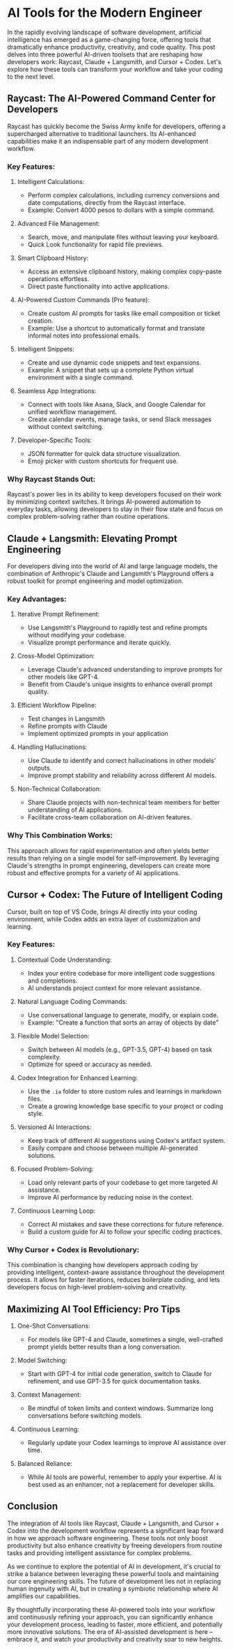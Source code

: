 # AI Tools for the Modern Engineer

In the rapidly evolving landscape of software development, artificial intelligence has emerged as a game-changing force, offering tools that dramatically enhance productivity, creativity, and code quality. This post delves into three powerful AI-driven toolsets that are reshaping how developers work: Raycast, Claude + Langsmith, and Cursor + Codex. Let's explore how these tools can transform your workflow and take your coding to the next level.

## Raycast: The AI-Powered Command Center for Developers

Raycast has quickly become the Swiss Army knife for developers, offering a supercharged alternative to traditional launchers. Its AI-enhanced capabilities make it an indispensable part of any modern development workflow.

### Key Features:
1. Intelligent Calculations: 
	- Perform complex calculations, including currency conversions and date computations, directly from the Raycast interface.
	- Example: Convert 4000 pesos to dollars with a simple command.

2. Advanced File Management: 
	- Search, move, and manipulate files without leaving your keyboard.
	- Quick Look functionality for rapid file previews.

3. Smart Clipboard History: 
	- Access an extensive clipboard history, making complex copy-paste operations effortless.
	- Direct paste functionality into active applications.

4. AI-Powered Custom Commands (Pro feature):
	- Create custom AI prompts for tasks like email composition or ticket creation.
	- Example: Use a shortcut to automatically format and translate informal notes into professional emails.

5. Intelligent Snippets: 
	- Create and use dynamic code snippets and text expansions.
	- Example: A snippet that sets up a complete Python virtual environment with a single command.

6. Seamless App Integrations: 
	- Connect with tools like Asana, Slack, and Google Calendar for unified workflow management.
	- Create calendar events, manage tasks, or send Slack messages without context switching.

7. Developer-Specific Tools:
	- JSON formatter for quick data structure visualization.
	- Emoji picker with custom shortcuts for frequent use.

### Why Raycast Stands Out:
Raycast's power lies in its ability to keep developers focused on their work by minimizing context switches. It brings AI-powered automation to everyday tasks, allowing developers to stay in their flow state and focus on complex problem-solving rather than routine operations.

## Claude + Langsmith: Elevating Prompt Engineering

For developers diving into the world of AI and large language models, the combination of Anthropic's Claude and Langsmith's Playground offers a robust toolkit for prompt engineering and model optimization.

### Key Advantages:

1. Iterative Prompt Refinement: 
	- Use Langsmith's Playground to rapidly test and refine prompts without modifying your codebase.
	- Visualize prompt performance and iterate quickly.

2. Cross-Model Optimization: 
	- Leverage Claude's advanced understanding to improve prompts for other models like GPT-4.
	- Benefit from Claude's unique insights to enhance overall prompt quality.

3. Efficient Workflow Pipeline:
	- Test changes in Langsmith
	- Refine prompts with Claude
	- Implement optimized prompts in your application

4. Handling Hallucinations: 
	- Use Claude to identify and correct hallucinations in other models' outputs.
	- Improve prompt stability and reliability across different AI models.

5. Non-Technical Collaboration:
	- Share Claude projects with non-technical team members for better understanding of AI applications.
	- Facilitate cross-team collaboration on AI-driven features.

### Why This Combination Works:
This approach allows for rapid experimentation and often yields better results than relying on a single model for self-improvement. By leveraging Claude's strengths in prompt engineering, developers can create more robust and effective prompts for a variety of AI applications.

## Cursor + Codex: The Future of Intelligent Coding

Cursor, built on top of VS Code, brings AI directly into your coding environment, while Codex adds an extra layer of customization and learning.

### Key Features:

1. Contextual Code Understanding: 
	- Index your entire codebase for more intelligent code suggestions and completions.
	- AI understands project context for more relevant assistance.

2. Natural Language Coding Commands: 
	- Use conversational language to generate, modify, or explain code.
	- Example: "Create a function that sorts an array of objects by date"

3. Flexible Model Selection: 
	- Switch between AI models (e.g., GPT-3.5, GPT-4) based on task complexity.
	- Optimize for speed or accuracy as needed.

4. Codex Integration for Enhanced Learning:
	- Use the `.ia` folder to store custom rules and learnings in markdown files.
	- Create a growing knowledge base specific to your project or coding style.

5. Versioned AI Interactions: 
	- Keep track of different AI suggestions using Codex's artifact system.
	- Easily compare and choose between multiple AI-generated solutions.

6. Focused Problem-Solving: 
	- Load only relevant parts of your codebase to get more targeted AI assistance.
	- Improve AI performance by reducing noise in the context.

7. Continuous Learning Loop:
	- Correct AI mistakes and save these corrections for future reference.
	- Build a custom guide for AI to follow your specific coding practices.

### Why Cursor + Codex is Revolutionary:
This combination is changing how developers approach coding by providing intelligent, context-aware assistance throughout the development process. It allows for faster iterations, reduces boilerplate coding, and lets developers focus on high-level problem-solving and creativity.

## Maximizing AI Tool Efficiency: Pro Tips

1. One-Shot Conversations:
	- For models like GPT-4 and Claude, sometimes a single, well-crafted prompt yields better results than a long conversation.

2. Model Switching:
	- Start with GPT-4 for initial code generation, switch to Claude for refinement, and use GPT-3.5 for quick documentation tasks.

3. Context Management:
	- Be mindful of token limits and context windows. Summarize long conversations before switching models.

4. Continuous Learning:
	- Regularly update your Codex learnings to improve AI assistance over time.

5. Balanced Reliance:
	- While AI tools are powerful, remember to apply your expertise. AI is best used as an enhancer, not a replacement for developer skills.

## Conclusion

The integration of AI tools like Raycast, Claude + Langsmith, and Cursor + Codex into the development workflow represents a significant leap forward in how we approach software engineering. These tools not only boost productivity but also enhance creativity by freeing developers from routine tasks and providing intelligent assistance for complex problems.

As we continue to explore the potential of AI in development, it's crucial to strike a balance between leveraging these powerful tools and maintaining our core engineering skills. The future of development lies not in replacing human ingenuity with AI, but in creating a symbiotic relationship where AI amplifies our capabilities.

By thoughtfully incorporating these AI-powered tools into your workflow and continuously refining your approach, you can significantly enhance your development process, leading to faster, more efficient, and potentially more innovative solutions. The era of AI-assisted development is here – embrace it, and watch your productivity and creativity soar to new heights.